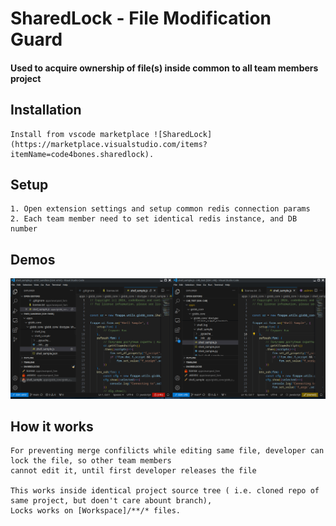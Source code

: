 # SharedLock - File Modification Guard

#### Used to acquire ownership of file(s) inside common to all team members project 

## Installation

    Install from vscode marketplace ![SharedLock](https://marketplace.visualstudio.com/items?itemName=code4bones.sharedlock).

## Setup

    1. Open extension settings and setup common redis connection params
    2. Each team member need to set identical redis instance, and DB number


## Demos

![Demo](./resources/images/demo.gif)


## How it works

    For preventing merge confilicts while editing same file, developer can lock the file, so other team members
    cannot edit it, until first developer releases the file

    This works inside identical project source tree ( i.e. cloned repo of same project, but doen't care abount branch),
    Locks works on [Workspace]/**/* files.


